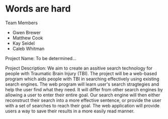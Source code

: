 Words are hard
=========================================
Team Members
* Gwen Brewer
* Matthew Cook
* Kay Seidel
* Caleb Whitman


Project Name: To be determined...

Project Description:
  We aim to create an assitive search technology for people with Traumatic Brain Injury (TBI).  The project will be a web-based program which aids people with TBI in searching effectively using existing search engines.  The web program will learn user's search stragtegies and help the user find what they need.  It will differ from other search engines by allowing a user to enter their entire goal. Our search engine will then either reconstruct their search into a more effective sentence, or provide the user with a set of searches to reach their goal.  The web application will provide users a way to save their results in a more easily read manner.
